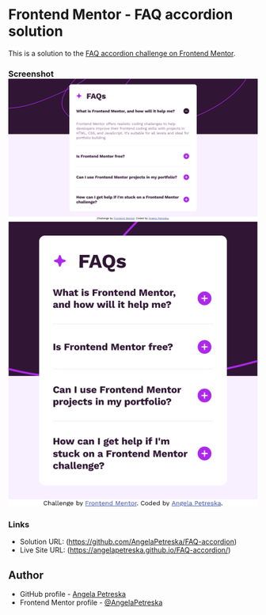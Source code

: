 # Frontend Mentor - FAQ accordion solution
This is a solution to the [FAQ accordion challenge on Frontend Mentor](https://www.frontendmentor.io/challenges/faq-accordion-wyfFdeBwBz). 

### Screenshot ![desktop-preview](image-1.png) ![mobile-preview](image-2.png)

### Links
- Solution URL: (https://github.com/AngelaPetreska/FAQ-accordion)
- Live Site URL: (https://angelapetreska.github.io/FAQ-accordion/)

## Author
- GitHub profile - [Angela Petreska](https://github.com/AngelaPetreska)
- Frontend Mentor profile - [@AngelaPetreska](https://www.frontendmentor.io/profile/AngelaPetreska)